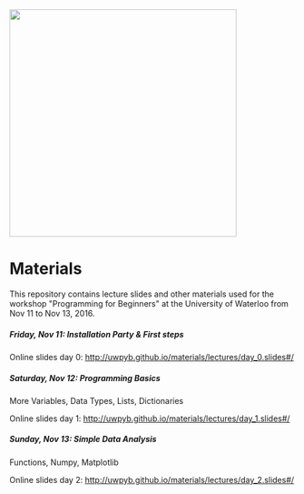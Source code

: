 
<img src="https://raw.githubusercontent.com/uwpyb/materials/master/other/banner.png" width=400px>


# Materials
This repository contains lecture slides and other materials used for the workshop "Programming for
Beginners" at the University of Waterloo from Nov 11 to Nov 13, 2016.


##### Friday, Nov 11: Installation Party & First steps
Online slides day 0: http://uwpyb.github.io/materials/lectures/day_0.slides#/

##### Saturday, Nov 12: Programming Basics
More Variables, Data Types, Lists, Dictionaries

Online slides day 1: http://uwpyb.github.io/materials/lectures/day_1.slides#/

##### Sunday, Nov 13: Simple Data Analysis
Functions, Numpy, Matplotlib

Online slides day 2: http://uwpyb.github.io/materials/lectures/day_2.slides#/
